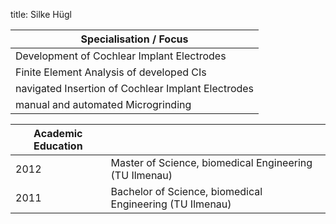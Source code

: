 title: Silke Hügl


|Specialisation / Focus		                          |
|-----------------------------------------|
|Development of Cochlear Implant Electrodes|
|Finite Element Analysis of developed CIs|
|navigated Insertion of Cochlear Implant Electrodes|
|manual and automated Microgrinding|

|Academic Education	       |                       |
|------------------|-----------------------|
|2012|Master of Science, biomedical Engineering (TU Ilmenau)|
|2011|Bachelor of Science, biomedical Engineering (TU Ilmenau)|